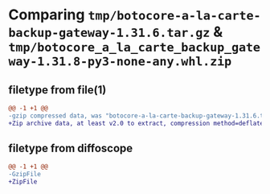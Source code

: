 # Comparing `tmp/botocore-a-la-carte-backup-gateway-1.31.6.tar.gz` & `tmp/botocore_a_la_carte_backup_gateway-1.31.8-py3-none-any.whl.zip`

## filetype from file(1)

```diff
@@ -1 +1 @@
-gzip compressed data, was "botocore-a-la-carte-backup-gateway-1.31.6.tar", last modified: Thu Jul 20 01:20:10 2023, max compression
+Zip archive data, at least v2.0 to extract, compression method=deflate
```

## filetype from diffoscope

```diff
@@ -1 +1 @@
-GzipFile
+ZipFile
```

